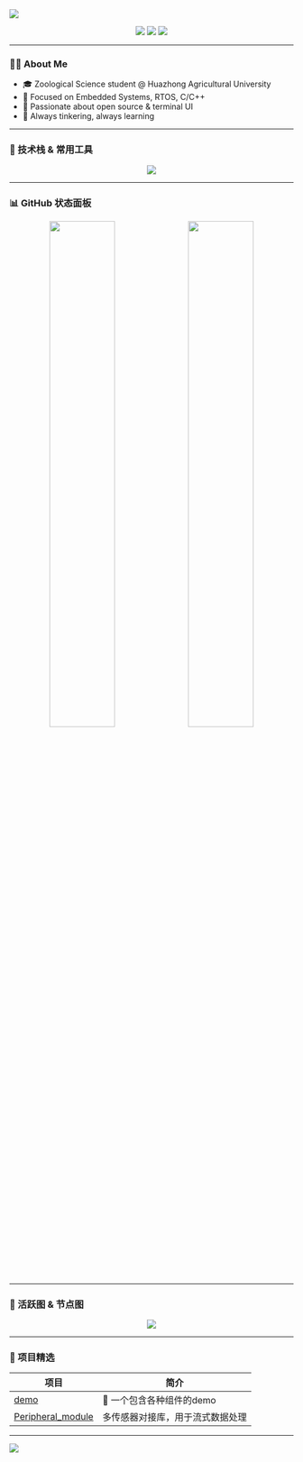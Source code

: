 <!-- 顶部波浪效果 -->
<img align="center" src="https://capsule-render.vercel.app/api?type=waving&color=0:00c6ff,100:0072ff&height=180&section=header&text=Wang%20Wenkai%20%7C%20lobmoo&fontAlign=40&fontAlignY=30&fontSize=36&desc=Zoological%20Science%20%40%20Huazhong Agricultural%20University&descAlign=60&descAlignY=50&animation=fadeIn"/>

<p align="center">
  <a href="https://github.com/lobmoo"><img src="https://img.shields.io/badge/GitHub-lobmoo-black?logo=github&style=flat"/></a>
  <a href="mailto:1162431386@qq.com"><img src="https://img.shields.io/badge/Email-lobmoo%40qq.com-0078D4?logo=gmail&logoColor=white"/></a>
  <a href="https://www.hzau.edu.cn/"><img src="https://img.shields.io/badge/Huazhong Agricultural%20University-主页-3e8ed0?logo=academia"/></a>
</p>

---

### 👨‍💻 About Me

- 🎓 Zoological Science student @ Huazhong Agricultural University  
- 🔬 Focused on Embedded Systems, RTOS, C/C++
- 🚀 Passionate about open source & terminal UI
- 🧩 Always tinkering, always learning

---

### 🚀 技术栈 & 常用工具

<p align="center">
  <img src="https://skillicons.dev/icons?i=cpp,python,cmake,vscode,linux,git,github,arduino&theme=light" />
</p>

---

### 📊 GitHub 状态面板

<p align="center">
  <img src="https://github-readme-stats.vercel.app/api?username=lobmoo&show_icons=true&hide=prs&count_private=true&theme=calm&border_radius=10" width="48%" />
  <img src="https://github-readme-stats.vercel.app/api/top-langs/?username=lobmoo&layout=compact&theme=calm&langs_count=6&hide_progress=false" width="48%" />
</p>

---

### 🌱 活跃图 & 节点图

<p align="center">
  <img src="https://github-readme-activity-graph.vercel.app/graph?username=lobmoo&theme=react-dark&hide_border=true&area=true" />
</p>

---

### 📂 项目精选

| 项目 | 简介 |
|------|------|
| [demo](https://github.com/lobmoo/test_demo) | 🔧 一个包含各种组件的demo |
| [Peripheral_module](https://github.com/lobmoo/Peripheral_module) | 多传感器对接库，用于流式数据处理 |

---

<!-- 底部波浪 -->
<img align="center" src="https://capsule-render.vercel.app/api?type=waving&color=0:0072ff,100:00c6ff&height=100&section=footer"/>
